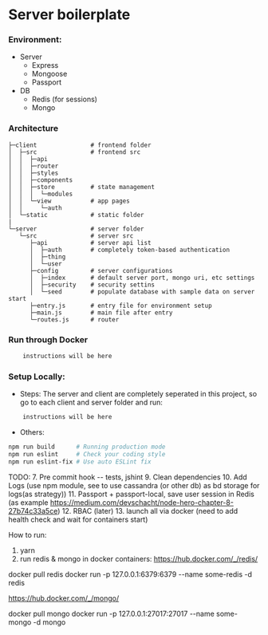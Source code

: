 # Server boilerplate

### Environment:
- Server
    - Express
    - Mongoose
    - Passport
- DB
    - Redis (for sessions)
    - Mongo

### Architecture

    ├─client               # frontend folder
    │  ├─src               # frontend src
    │  │  ├─api
    │  │  ├─router
    │  │  ├─styles
    │  │  ├─components
    │  │  ├─store          # state management
    │  │  │  └─modules
    │  │  └─view           # app pages
    │  │     └─auth
    │  └─static            # static folder
    |
    └─server               # server folder
       └─src               # server src
          ├─api            # server api list
          │  ├─auth        # completely token-based authentication
          │  ├─thing
          │  └─user
          ├─config         # server configurations
          │  ├─index       # default server port, mongo uri, etc settings
          │  ├─security    # security settins
          │  └─seed        # populate database with sample data on server start
          ├─entry.js       # entry file for environment setup
          ├─main.js        # main file after entry
          └─routes.js      # router

### Run through Docker
```bash
    instructions will be here
```


### Setup Locally:
- Steps:
The server and client are completely seperated in this project, so go to each client and server folder and run:

```bash
    instructions will be here
```

- Others:
```bash
npm run build      # Running production mode
npm run eslint     # Check your coding style
npm run eslint-fix # Use auto ESLint fix
```


TODO:
7. Pre commit hook -- tests, jshint
9. Clean dependencies
10. Add Logs (use npm module, see to use cassandra (or other db) as bd storage for logs(as strategy))
11. Passport + passport-local, save user session in Redis (as example https://medium.com/devschacht/node-hero-chapter-8-27b74c33a5ce)
12. RBAC (later)
13. launch all via docker (need to add health check and wait for containers start)

How to run:

1. yarn
2. run redis & mongo in docker containers:
  https://hub.docker.com/_/redis/

  docker pull redis
  docker run -p 127.0.0.1:6379:6379 --name some-redis -d redis

  https://hub.docker.com/_/mongo/

  docker pull mongo
  docker run -p 127.0.0.1:27017:27017 --name some-mongo -d mongo
